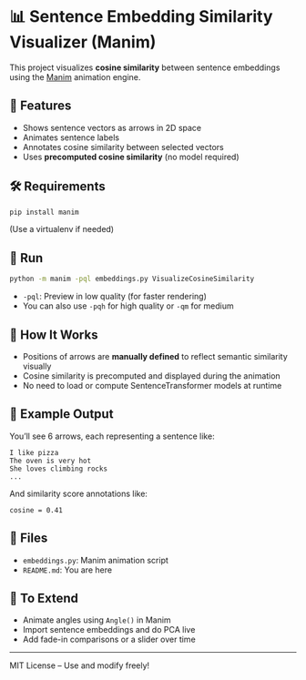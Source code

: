# 📊 Sentence Embedding Similarity Visualizer (Manim)

This project visualizes **cosine similarity** between sentence embeddings using the [Manim](https://docs.manim.community/) animation engine.

## 🎯 Features

- Shows sentence vectors as arrows in 2D space
- Animates sentence labels
- Annotates cosine similarity between selected vectors
- Uses **precomputed cosine similarity** (no model required)

## 🛠️ Requirements

```bash
pip install manim
````

(Use a virtualenv if needed)

## 🚀 Run

```bash
python -m manim -pql embeddings.py VisualizeCosineSimilarity
```

* `-pql`: Preview in low quality (for faster rendering)
* You can also use `-pqh` for high quality or `-qm` for medium

## 🧠 How It Works

* Positions of arrows are **manually defined** to reflect semantic similarity visually
* Cosine similarity is precomputed and displayed during the animation
* No need to load or compute SentenceTransformer models at runtime

## 🧾 Example Output

You’ll see 6 arrows, each representing a sentence like:

```
I like pizza
The oven is very hot
She loves climbing rocks
...
```

And similarity score annotations like:

```
cosine = 0.41
```

## 📁 Files

* `embeddings.py`: Manim animation script
* `README.md`: You are here

## 🧩 To Extend

* Animate angles using `Angle()` in Manim
* Import sentence embeddings and do PCA live
* Add fade-in comparisons or a slider over time

---

MIT License – Use and modify freely!
